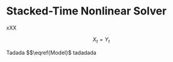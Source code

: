 # Stacked-Time Nonlinear Solver

xXX

$$
\label{Model}
X_t = Y_t
\tag{Model}
$$

Tadada $$\eqref{Model}$ tadadada
